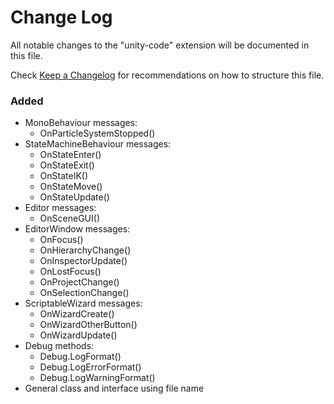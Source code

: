 # Change Log

All notable changes to the "unity-code" extension will be documented in this file.

Check [Keep a Changelog](http://keepachangelog.com/) for recommendations on how to structure this file.

### Added
- MonoBehaviour messages:
	* OnParticleSystemStopped()
- StateMachineBehaviour messages:
	* OnStateEnter()
	* OnStateExit()
	* OnStateIK()
	* OnStateMove()
	* OnStateUpdate()
- Editor messages:
	* OnSceneGUI()
- EditorWindow messages:
	* OnFocus()
	* OnHierarchyChange()
	* OnInspectorUpdate()
	* OnLostFocus()
	* OnProjectChange()
	* OnSelectionChange()
- ScriptableWizard messages:
	* OnWizardCreate()
	* OnWizardOtherButton()
	* OnWizardUpdate()
- Debug methods:
	* Debug.LogFormat()
	* Debug.LogErrorFormat()
	* Debug.LogWarningFormat()
- General class and interface using file name